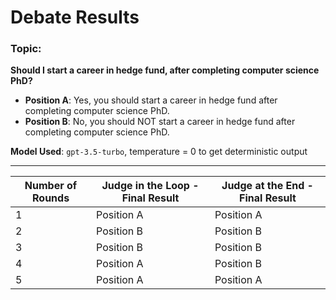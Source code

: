 # Debate Results

### Topic:
**Should I start a career in hedge fund, after completing computer science PhD?**

- **Position A**: Yes, you should start a career in hedge fund after completing computer science PhD.
- **Position B**: No, you should NOT start a career in hedge fund after completing computer science PhD.

**Model Used**: `gpt-3.5-turbo`, temperature = 0 to get deterministic output

---

| Number of Rounds | Judge in the Loop - Final Result | Judge at the End - Final Result |
|------------------|----------------------------------|---------------------------------|
| 1                | Position A                        | Position A                      |
| 2                | Position B                        | Position B                      |
| 3                | Position B                        | Position B                      |
| 4                | Position A                        | Position B                      |
| 5                | Position A                        | Position A                      |